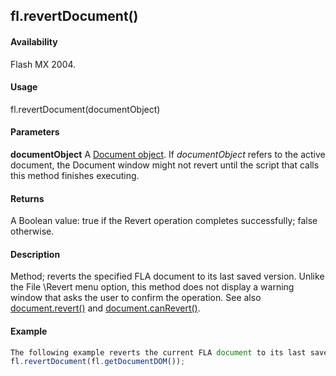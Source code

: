 ## fl.revertDocument()

#### Availability

Flash MX 2004.

#### Usage

fl.revertDocument(documentObject)

#### Parameters

**documentObject** A [Document object](#_bookmark116). If *documentObject* refers to the active document, the Document window might not revert until the script that calls this method finishes executing.

#### Returns

A Boolean value: true if the Revert operation completes successfully; false otherwise.

#### Description

Method; reverts the specified FLA document to its last saved version. Unlike the File \Revert menu option, this method does not display a warning window that asks the user to confirm the operation. See also [document.revert()](#_bookmark263) and [document.canRevert()](#_bookmark146).

#### Example

```javascript
The following example reverts the current FLA document to its last saved version; any changes made since the last save are lost.
fl.revertDocument(fl.getDocumentDOM());

```